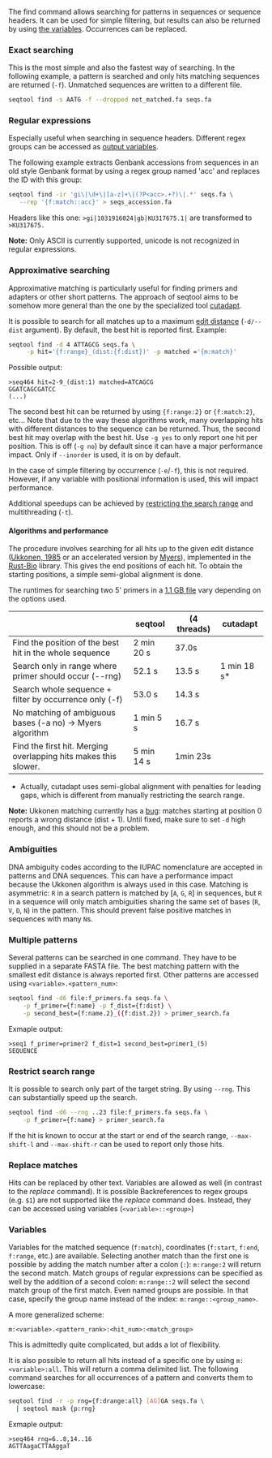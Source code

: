 The find command allows searching for patterns in sequences or sequence headers.
It can be used for simple filtering, but results can also be returned by
using [the variables](#variables). Occurrences can be replaced.


### Exact searching

This is the most simple and also the fastest way of searching.
In the following example, a pattern
is searched and only hits matching sequences are returned (`-f`).
Unmatched sequences are written to a different file.

```bash
seqtool find -s AATG -f --dropped not_matched.fa seqs.fa
```

### Regular expressions

Especially useful when searching in sequence headers. Different regex
groups can be accessed as [output variables](#variables).

The following example extracts Genbank accessions from sequences in an old style
Genbank format by using a regex group named 'acc' and replaces the ID with
this group:

```bash
seqtool find -ir 'gi\|\d+\|[a-z]+\|(?P<acc>.+?)\|.*' seqs.fa \
   --rep '{f:match::acc}' > seqs_accession.fa
```

Headers like this one: `>gi|1031916024|gb|KU317675.1|` are transformed
to `>KU317675.`

**Note:** Only ASCII is currently supported, unicode is not recognized
in regular expressions.


### Approximative searching

Approximative matching is particularly useful for finding primers and
adapters or other short patterns.
The approach of seqtool aims to be somehow more general than
the one by the specialized tool [cutadapt](https://github.com/marcelm/cutadapt).

It is possible to search for all matches up to a maximum
[edit distance](https://en.wikipedia.org/wiki/Edit_distance)
(`-d/--dist` argument). By default, the best hit is reported first.
Example:

```bash
seqtool find -d 4 ATTAGCG seqs.fa \
     -p hit='{f:range}_(dist:{f:dist})' -p matched ='{m:match}'
```

Possible output:

```
>seq464 hit=2-9_(dist:1) matched=ATCAGCG
GGATCAGCGATCC
(...)
```

The second best hit can be returned by using `{f:range:2}` or `{f:match:2}`, etc...
Note that due to the way these algorithms work, many overlapping hits with different
distances to the sequence can be returned. Thus, the second best hit may overlap
with the best hit. Use `-g yes` to only report one hit per position. This is
off (`-g no`) by default since it can have a major performance impact. Only
if `--inorder` is used, it is on by default.

In the case of simple filtering by occurrence (`-e`/`-f`), this
is not required. However, if any variable with positional information is
used, this will impact performance.

Additional speedups can be achieved by [restricting the search range](#restrict_search_range) and multithreading (`-t`).

#### Algorithms and performance

The procedure involves searching for all hits up to the given edit distance
([Ukkonen, 1985](https://doi.org/10.1016/0196-6774(85)90023-9) or an accelerated version by [Myers](https://doi.org/10.1145/316542.316550)), implemented in
the [Rust-Bio](http://rust-bio.github.io/)
library. This gives the end positions of each hit. To obtain the starting
positions, a simple semi-global alignment is done.

The runtimes for searching two 5' primers in a [1.1 GB file](performance)
vary depending on the options used.

|                                                         | seqtool     | (4 threads) | cutadapt   |
|---------------------------------------------------------|-------------|-------------|------------|
| Find the position of the best hit in the whole sequence | 2 min 20 s  | 37.0s       |            |
| Search only in range where primer should occur (--rng) | 52.1 s      | 13.5 s      | 1 min 18 s* |
| Search whole sequence + filter by occurrence only (-f) | 53.0 s      | 14.3 s      |            |
| No matching of ambiguous bases (-a no) -> Myers algorithm | 1 min 5 s   | 16.7 s      |            |
| Find the first hit. Merging overlapping hits makes this slower.  | 5 min 14 s  | 1min 23s    |            |

* Actually, cutadapt uses semi-global alignment with penalties for leading gaps,
which is different from manually restricting the search range.

**Note:** Ukkonen matching currently has a [bug](https://github.com/rust-bio/rust-bio/issues/117): matches starting at position 0 reports a wrong distance (dist + 1).
Until fixed, make sure to set `-d` high enough, and this should not be a problem.


### Ambiguities

DNA ambiguity codes according to the IUPAC nomenclature are accepted in patterns
and DNA sequences. This can have a performance impact because the Ukkonen
algorithm is always used in this case. Matching is asymmetric:
`R` in a search pattern is matched by [`A`, `G`, `R`] in sequences,
but `R` in a sequence will only match ambiguities sharing the same set of bases
(`R`, `V`, `D`, `N`) in the pattern. This should prevent false positive matches
in sequences with many `N`s.


### Multiple patterns

Several patterns can be searched in one command. They have to be supplied
in a separate FASTA file. The best matching pattern with the smallest edit
distance is always reported first. Other patterns are accessed using
`<variable>.<pattern_num>`:

```bash
seqtool find -d6 file:f_primers.fa seqs.fa \
    -p f_primer={f:name} -p f_dist={f:dist} \
    -p second_best={f:name.2}_({f:dist.2}) > primer_search.fa
```

Exmaple output:

```
>seq1 f_primer=primer2 f_dist=1 second_best=primer1_(5)
SEQUENCE
```


### Restrict search range

It is possible to search only part of the target
string. By using `--rng`. This can substantially speed up the search.


```bash
seqtool find -d6 --rng ..23 file:f_primers.fa seqs.fa \
    -p f_primer={f:name} > primer_search.fa
```

If the hit is known to occur at the start or end of the
search range, `--max-shift-l` and `--max-shift-r` can be
used to report only those hits.

### Replace matches

Hits can be replaced by other text. Variables are allowed
as well (in contrast to the *replace* command). It is possible
Backreferences to regex groups (e.g. `$1`) are not supported like the _replace_
command does. Instead, they can be accessed using variables
(`<variable>::<group>`)

### Variables

Variables for the matched sequence (`f:match`), coordinates
(`f:start`, `f:end`, `f:range`, etc.) are available.
Selecting another match than the first one is possible by adding
the match number after a colon (`:`): `m:range:2` will return
the second match.
Match groups of regular expressions can be
specified as well by the addition of a second colon:
`m:range::2` will select the second match group of the first match.
Even named groups are possible. In that case, specify the group name
instead of the index: `m:range::<group_name>`.

A more generalized scheme:

`m:<variable>.<pattern_rank>:<hit_num>:<match_group>`

This is admittedly quite complicated, but adds a lot of flexibility.

It is also possible to return all hits instead of a specific one
by using `m:<variable>:all`. This will return a comma delimited list.
The following command searches for all occurrences of a pattern
and converts them to lowercase:

```bash
seqtool find -r -p rng={f:drange:all} [AG]GA seqs.fa \
  | seqtool mask {p:rng}
```

Exmaple output:

```
>seq464 rng=6..8,14..16
AGTTAagaCTTAAggaT
```
